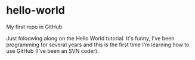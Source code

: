 # hello-world
My first repo in GitHub

Just foloowing along on the Hello World tutorial. It's funny, I've been programming for several years and this is the first time I'm learning how to use GitHub (I've been an SVN coder).
